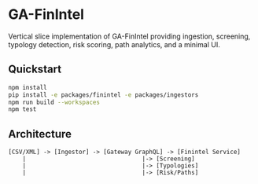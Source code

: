 # GA-FinIntel

Vertical slice implementation of GA-FinIntel providing ingestion, screening, typology detection, risk scoring, path analytics, and a minimal UI.

## Quickstart
```bash
npm install
pip install -e packages/finintel -e packages/ingestors
npm run build --workspaces
npm test
```

## Architecture
```
[CSV/XML] -> [Ingestor] -> [Gateway GraphQL] -> [Finintel Service]
    |                                 |-> [Screening]
    |                                 |-> [Typologies]
    |                                 |-> [Risk/Paths]
```
